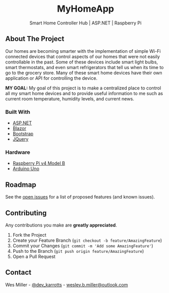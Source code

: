 <h1 align="center">MyHomeApp</h1>
  <p align="center">
    Smart Home Controller Hub | ASP.NET | Raspberry Pi
  </p>
</p>

<!-- ABOUT THE PROJECT -->
## About The Project

Our homes are becoming smarter with the implementation of simple Wi-Fi connected devices that control aspects of our homes that were not easily controllable in the past. Some of these devices include smart light bulbs, smart thermostats, and even smart refrigerators that tell us when its time to go to the grocery store. Many of these smart home devices have their own application or API for controlling the device.

**MY GOAL:**
My goal of this project is to make a centralized place to control all my smart home devices and to provide useful information to me such as current room temperature, humidity levels, and current news.

### Built With
* [ASP.NET](https://dotnet.microsoft.com/apps/aspnet)
* [Blazor](https://dotnet.microsoft.com/apps/aspnet/web-apps/blazor)
* [Bootstrap](https://getbootstrap.com)
* [JQuery](https://jquery.com)

### Hardware
* [Raspberry Pi v4 Model B](https://www.raspberrypi.org/products/raspberry-pi-4-model-b/)
* [Arduino Uno](https://store.arduino.cc/usa/arduino-uno-rev3)

<!-- ROADMAP -->
## Roadmap

See the [open issues](https://github.com/Karrotts/MyHomeApp/issues) for a list of proposed features (and known issues).



<!-- CONTRIBUTING -->
## Contributing

Any contributions you make are **greatly appreciated**.

1. Fork the Project
2. Create your Feature Branch (`git checkout -b feature/AmazingFeature`)
3. Commit your Changes (`git commit -m 'Add some AmazingFeature'`)
4. Push to the Branch (`git push origin feature/AmazingFeature`)
5. Open a Pull Request

<!-- CONTACT -->
## Contact

Wes Miller - [@dev_karrotts](https://twitter.com/dev_karrotts) - wesley.b.miller@outlook.com
